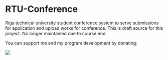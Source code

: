# RTU-Conference #
Riga technical university student conference system to serve submissions for application and upload works for conference.
This is draft source for this project. No longer maintained due to course end.


You can support me and my program development by donating:


[![](https://www.paypalobjects.com/en_US/i/btn/btn_donateCC_LG.gif)](https://www.paypal.com/cgi-bin/webscr?cmd=_s-xclick&hosted_button_id=36KPPJDYGLKUY)